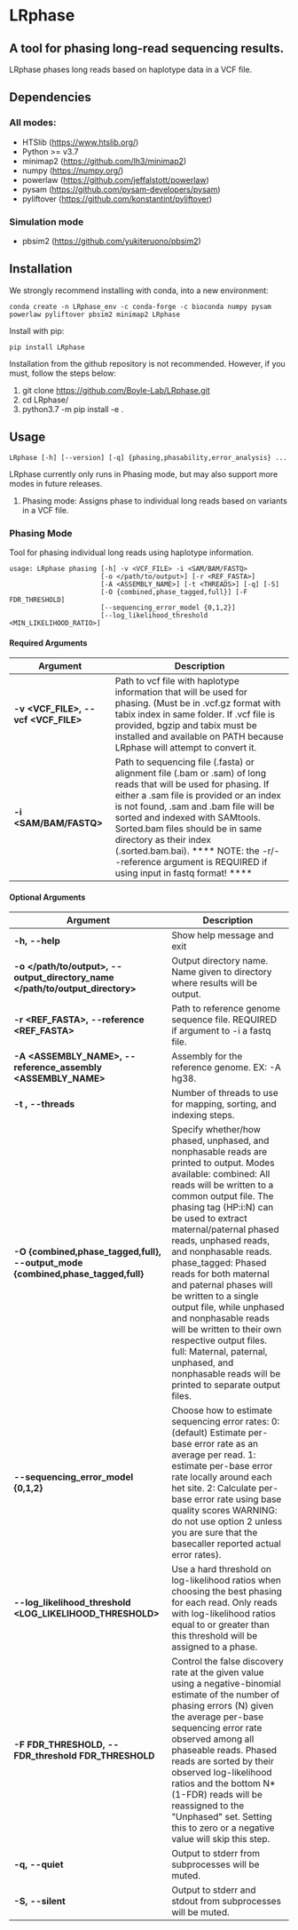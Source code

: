 # LRphase
## A tool for phasing long-read sequencing results.

LRphase phases long reads based on haplotype data in a VCF file.


## Dependencies
### All modes:
* HTSlib (https://www.htslib.org/)
* Python >= v3.7
* minimap2  (https://github.com/lh3/minimap2)
* numpy (https://numpy.org/)
* powerlaw (https://github.com/jeffalstott/powerlaw)
* pysam (https://github.com/pysam-developers/pysam)
* pyliftover (https://github.com/konstantint/pyliftover)

### Simulation mode
* pbsim2 (https://github.com/yukiteruono/pbsim2)


## Installation

We strongly recommend installing with conda, into a new environment:
```
conda create -n LRphase_env -c conda-forge -c bioconda numpy pysam powerlaw pyliftover pbsim2 minimap2 LRphase
```

Install with pip:
```
pip install LRphase
```

Installation from the github repository is not recommended. However, if you must, follow the steps below:
1) git clone https://github.com/Boyle-Lab/LRphase.git
2) cd LRphase/
3) python3.7 -m pip install -e .


## Usage

```
LRphase [-h] [--version] [-q] {phasing,phasability,error_analysis} ...
```

LRphase currently only runs in Phasing mode, but may also support more modes in future releases.
1) Phasing mode: Assigns phase to individual long reads based on variants in a VCF file.

### Phasing Mode
Tool for phasing individual long reads using haplotype information.

```
usage: LRphase phasing [-h] -v <VCF_FILE> -i <SAM/BAM/FASTQ>
                       [-o </path/to/output>] [-r <REF_FASTA>]
                       [-A <ASSEMBLY_NAME>] [-t <THREADS>] [-q] [-S]
                       [-O {combined,phase_tagged,full}] [-F FDR_THRESHOLD]
                       [--sequencing_error_model {0,1,2}]
                       [--log_likelihood_threshold <MIN_LIKELIHOOD_RATIO>]
```

#### Required Arguments
| Argument | Description |
|---|---|
| __-v <VCF_FILE>, --vcf <VCF_FILE>__ | Path to vcf file with haplotype information that will be used for phasing. (Must be in .vcf.gz format with tabix index in same folder. If .vcf file is provided, bgzip and tabix must be installed and available on PATH because LRphase will attempt to convert it. |
| __-i <SAM/BAM/FASTQ>__ | Path to sequencing file (.fasta) or alignment file (.bam or .sam) of long reads that will be used for phasing. If either a .sam file is provided or an index is not found, .sam and .bam file will be sorted and indexed with SAMtools. Sorted.bam files should be in same directory as their index (.sorted.bam.bai). **** NOTE: the -r/--reference argument is REQUIRED if using input in fastq format! ****|

#### Optional Arguments
| Argument | Description |
|---|---|
| __-h, --help__ | Show help message and exit |
| __-o </path/to/output>, --output_directory_name </path/to/output_directory>__ | Output directory name. Name given to directory where results will be output. |
| __-r <REF_FASTA>, --reference <REF_FASTA>__ | Path to reference genome sequence file. REQUIRED if argument to -i a fastq file. |
| __-A <ASSEMBLY_NAME>, --reference_assembly <ASSEMBLY_NAME>__ | Assembly for the reference genome. EX: -A hg38. |
| __-t <THREADS>, --threads <THREADS>__ | Number of threads to use for mapping, sorting, and indexing steps. |
| __-O {combined,phase_tagged,full}, --output_mode {combined,phase_tagged,full}__ | Specify whether/how phased, unphased, and nonphasable reads are printed to output. Modes available: combined: All reads will be written to a common output file. The phasing tag (HP:i:N) can be used to extract maternal/paternal phased reads, unphased reads, and nonphasable reads. phase_tagged: Phased reads for both maternal and paternal phases will be written to a single output file, while unphased and nonphasable reads will be written to their own respective output files. full: Maternal, paternal, unphased, and nonphasable reads will be printed to separate output files. |
| __--sequencing_error_model {0,1,2}__ | Choose how to estimate sequencing error rates: 0: (default) Estimate per-base error rate as an average per read. 1: estimate per-base error rate locally around each het site. 2: Calculate per-base error rate using base quality scores WARNING: do not use option 2 unless you are sure that the basecaller reported actual error rates). |
| __--log_likelihood_threshold <LOG_LIKELIHOOD_THRESHOLD>__ | Use a hard threshold on log-likelihood ratios when choosing the best phasing for each read. Only reads with log-likelihood ratios equal to or greater than this threshold will be assigned to a phase. |
| __-F FDR_THRESHOLD, --FDR_threshold FDR_THRESHOLD__ | Control the false discovery rate at the given value using a negative-binomial estimate of the number of phasing errors (N) given the average per-base sequencing error rate observed among all phaseable reads. Phased reads are sorted by their observed log-likelihood ratios and the bottom N*(1-FDR) reads will be reassigned to the "Unphased" set. Setting this to zero or a negative value will skip this step. |
| __-q, --quiet__ | Output to stderr from subprocesses will be muted. |
| __-S, --silent__ | Output to stderr and stdout from subprocesses will be muted. |
